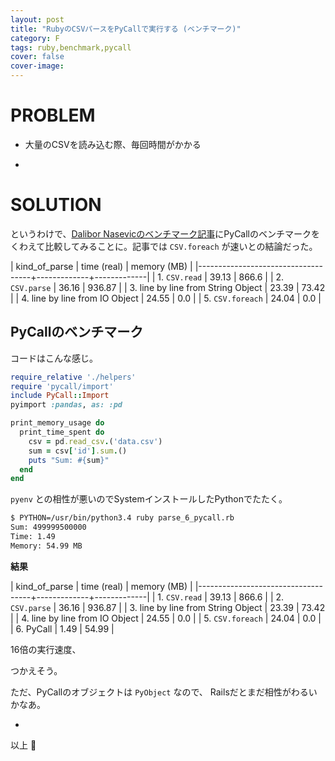 ```yaml
---
layout: post
title: "RubyのCSVパースをPyCallで実行する (ベンチマーク)"
category: F
tags: ruby,benchmark,pycall
cover: false
cover-image:
---
```


# PROBLEM
- 大量のCSVを読み込む際、毎回時間がかかる

-

# SOLUTION
というわけで、[Dalibor Nasevicのベンチマーク記事](https://dalibornasevic.com/posts/68-processing-large-csv-files-with-ruby)にPyCallのベンチマークをくわえて比較してみることに。記事では `CSV.foreach` が速いとの結論だった。

| kind_of_parse                      | time (real) | memory (MB) |
|------------------------------------+-------------+-------------|
| 1. `CSV.read`                      |       39.13 |       866.6 |
| 2. `CSV.parse`                     |       36.16 |      936.87 |
| 3. line by line from String Object |       23.39 |       73.42 |
| 4. line by line from IO Object     |       24.55 |         0.0 |
| 5. `CSV.foreach`                   |       24.04 |         0.0 |

## PyCallのベンチマーク
コードはこんな感じ。

```ruby
require_relative './helpers'
require 'pycall/import'
include PyCall::Import
pyimport :pandas, as: :pd

print_memory_usage do
  print_time_spent do
    csv = pd.read_csv.('data.csv')
    sum = csv['id'].sum.()
    puts "Sum: #{sum}"
  end
end
```

`pyenv` との相性が悪いのでSystemインストールしたPythonでたたく。

```sh
$ PYTHON=/usr/bin/python3.4 ruby parse_6_pycall.rb
Sum: 499999500000
Time: 1.49
Memory: 54.99 MB
```

**結果**

| kind_of_parse                      | time (real) | memory (MB) |
|------------------------------------+-------------+-------------|
| 1. `CSV.read`                      |       39.13 |       866.6 |
| 2. `CSV.parse`                     |       36.16 |      936.87 |
| 3. line by line from String Object |       23.39 |       73.42 |
| 4. line by line from IO Object     |       24.55 |         0.0 |
| 5. `CSV.foreach`                   |       24.04 |         0.0 |
| 6. PyCall                          |        1.49 |       54.99 |

16倍の実行速度、

つかえそう。

ただ、PyCallのオブジェクトは `PyObject` なので、
Railsだとまだ相性がわるいかなあ。

-

以上 :construction_worker:
